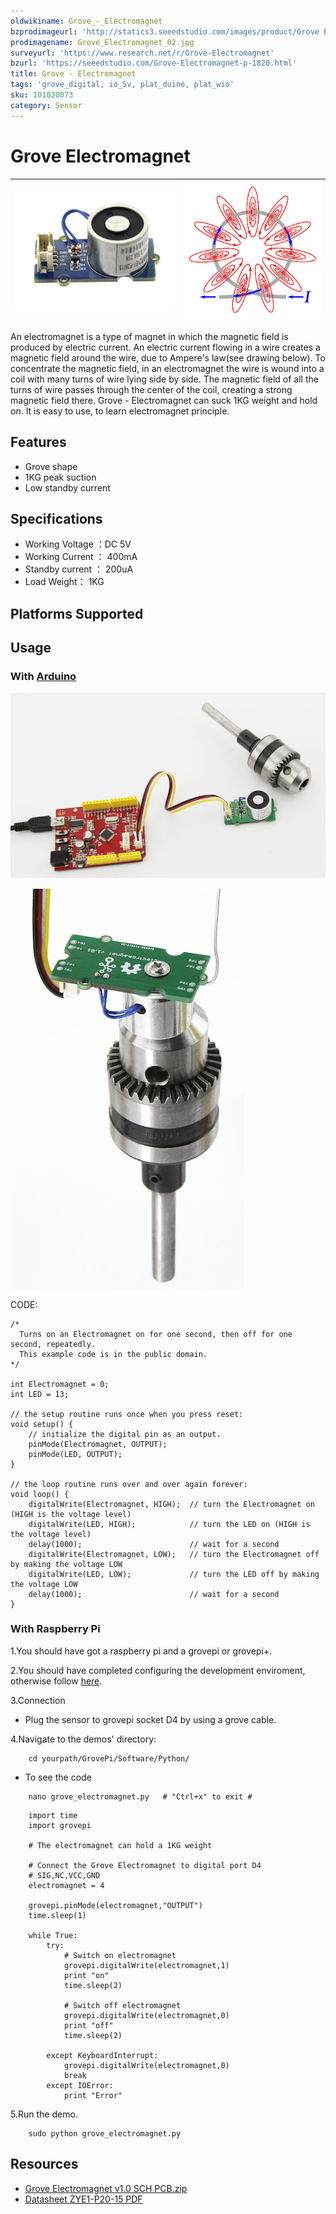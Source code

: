 ```yaml
---
oldwikiname: Grove_-_Electromagnet
bzprodimageurl: 'http://statics3.seeedstudio.com/images/product/Grove Electromagnet.jpg'
prodimagename: Grove_Electromagnet_02.jpg
surveyurl: 'https://www.research.net/r/Grove-Electromagnet'
bzurl: 'https://seeedstudio.com/Grove-Electromagnet-p-1820.html'
title: Grove - Electromagnet
tags: 'grove_digital, io_5v, plat_duino, plat_wio'
sku: 101020073
category: Sensor
---
```


# Grove Electromagnet

| ![](https://raw.githubusercontent.com/SeeedDocument/Grove-Electromagnet/master/img/Grove_Electromagnet_02.jpg) | ![](https://raw.githubusercontent.com/SeeedDocument/Grove-Electromagnet/master/img/Grove_Electromagnet-1.png) |
| :--- | :--- |


An electromagnet is a type of magnet in which the magnetic field is produced by electric current. An electric current flowing in a wire creates a magnetic field around the wire, due to Ampere's law\(see drawing below\). To concentrate the magnetic field, in an electromagnet the wire is wound into a coil with many turns of wire lying side by side. The magnetic field of all the turns of wire passes through the center of the coil, creating a strong magnetic field there. Grove - Electromagnet can suck 1KG weight and hold on. It is easy to use, to learn electromagnet principle.

## Features

* Grove shape
* 1KG peak suction
* Low standby current

## Specifications

* Working Voltage ：DC 5V
* Working Current ： 400mA
* Standby current ： 200uA
* Load Weight： 1KG

## Platforms Supported

## Usage

### With [Arduino](/Arduino)

![](https://raw.githubusercontent.com/SeeedDocument/Grove-Electromagnet/master/img/Grove_Electromagnet-2.png)

![](https://raw.githubusercontent.com/SeeedDocument/Grove-Electromagnet/master/img/Grove_Electromagnet-3.png)

CODE:

```text
/*
  Turns on an Electromagnet on for one second, then off for one second, repeatedly.
  This example code is in the public domain.
*/

int Electromagnet = 0;
int LED = 13;

// the setup routine runs once when you press reset:
void setup() {
    // initialize the digital pin as an output.
    pinMode(Electromagnet, OUTPUT);
    pinMode(LED, OUTPUT);
}

// the loop routine runs over and over again forever:
void loop() {
    digitalWrite(Electromagnet, HIGH);  // turn the Electromagnet on (HIGH is the voltage level)
    digitalWrite(LED, HIGH);            // turn the LED on (HIGH is the voltage level)
    delay(1000);                        // wait for a second
    digitalWrite(Electromagnet, LOW);   // turn the Electromagnet off by making the voltage LOW
    digitalWrite(LED, LOW);             // turn the LED off by making the voltage LOW
    delay(1000);                        // wait for a second
}
```

### With Raspberry Pi

1.You should have got a raspberry pi and a grovepi or grovepi+.

2.You should have completed configuring the development enviroment, otherwise follow [here](/GrovePiPlus).

3.Connection

* Plug the sensor to grovepi socket D4 by using a grove cable.

4.Navigate to the demos' directory:

```text
    cd yourpath/GrovePi/Software/Python/
```

* To see the code

```text
    nano grove_electromagnet.py   # "Ctrl+x" to exit #
```

```text
    import time
    import grovepi

    # The electromagnet can hold a 1KG weight

    # Connect the Grove Electromagnet to digital port D4
    # SIG,NC,VCC,GND
    electromagnet = 4

    grovepi.pinMode(electromagnet,"OUTPUT")
    time.sleep(1)

    while True:
        try:
            # Switch on electromagnet
            grovepi.digitalWrite(electromagnet,1)
            print "on"
            time.sleep(2)

            # Switch off electromagnet
            grovepi.digitalWrite(electromagnet,0)
            print "off"
            time.sleep(2)

        except KeyboardInterrupt:
            grovepi.digitalWrite(electromagnet,0)
            break
        except IOError:
            print "Error"
```

5.Run the demo.

```text
    sudo python grove_electromagnet.py
```

## Resources

* [Grove Electromagnet v1.0 SCH PCB.zip](https://raw.githubusercontent.com/SeeedDocument/Grove-Electromagnet/master/res/Grove_Electromagnet_v1.0_SCH_PCB.zip)
* [Datasheet ZYE1-P20-15 PDF](https://raw.githubusercontent.com/SeeedDocument/Grove-Electromagnet/master/res/ZYE1-P20-15.pdf)

